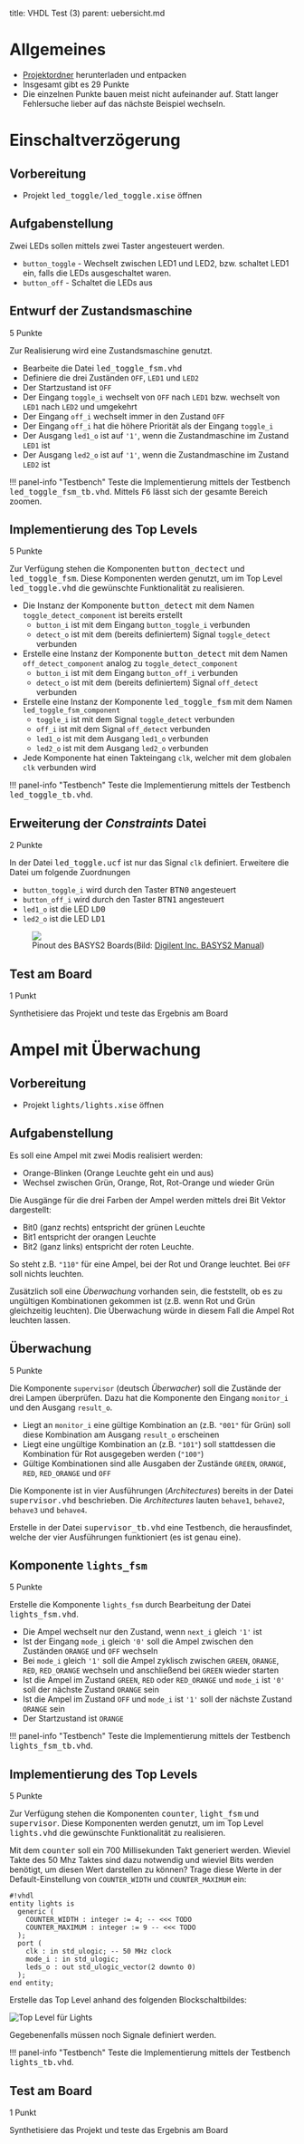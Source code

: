 title: VHDL Test (3)
parent: uebersicht.md

# Allgemeines
* [Projektordner]({filename}vhdl_test_3.compress) herunterladen und entpacken
* Insgesamt gibt es <span class="badge">29 Punkte</span>
* Die einzelnen Punkte bauen meist nicht aufeinander auf. Statt langer Fehlersuche lieber auf das nächste Beispiel wechseln.

# Einschaltverzögerung
## Vorbereitung
* Projekt <tt>led_toggle/led_toggle.xise</tt> öffnen

## Aufgabenstellung
Zwei LEDs sollen mittels zwei Taster angesteuert werden. 

* `button_toggle` - Wechselt zwischen LED1 und LED2, bzw. schaltet LED1 ein, falls die LEDs ausgeschaltet waren.
* `button_off` - Schaltet die LEDs aus

## Entwurf der Zustandsmaschine 
<span class="badge">5 Punkte</span>

Zur Realisierung wird eine Zustandsmaschine genutzt.

* Bearbeite die Datei <tt>led_toggle_fsm.vhd</tt>
* Definiere die drei Zuständen `OFF`, `LED1` und `LED2`
* Der Startzustand ist `OFF`
* Der Eingang `toggle_i` wechselt von `OFF` nach `LED1` bzw. wechselt von `LED1` nach `LED2` und umgekehrt
* Der Eingang `off_i` wechselt immer in den Zustand `OFF`
* Der Eingang `off_i` hat die höhere Priorität als der Eingang `toggle_i`
* Der Ausgang `led1_o` ist auf `'1'`, wenn die Zustandmaschine im Zustand `LED1` ist
* Der Ausgang `led2_o` ist auf `'1'`, wenn die Zustandmaschine im Zustand `LED2` ist

!!! panel-info "Testbench"
    Teste die Implementierung mittels der Testbench <tt>led_toggle_fsm_tb.vhd</tt>. Mittels <kbd>F6</kbd> lässt sich
    der gesamte Bereich zoomen.

## Implementierung des Top Levels
<span class="badge">5 Punkte</span>

Zur Verfügung stehen die Komponenten <tt>button_dectect</tt> und <tt>led_toggle_fsm</tt>. Diese
Komponenten werden genutzt, um im Top Level <tt>led_toggle.vhd</tt> die gewünschte Funktionalität zu realisieren.

* Die Instanz der Komponente <tt>button_detect</tt> mit dem Namen `toggle_detect_component` ist bereits erstellt
    * `button_i` ist mit dem Eingang `button_toggle_i` verbunden
    * `detect_o` ist mit dem (bereits definiertem) Signal `toggle_detect` verbunden
* Erstelle eine Instanz der Komponente <tt>button_detect</tt> mit dem Namen `off_detect_component` analog zu `toggle_detect_component`
    * `button_i` ist mit dem Eingang `button_off_i` verbunden
    * `detect_o` ist mit dem (bereits definiertem) Signal `off_detect` verbunden
* Erstelle eine Instanz der Komponente <tt>led_toggle_fsm</tt> mit dem Namen `led_toggle_fsm_component`
    * `toggle_i` ist mit dem Signal `toggle_detect` verbunden
    * `off_i` ist mit dem Signal `off_detect` verbunden
    * `led1_o` ist mit dem Ausgang `led1_o` verbunden
    * `led2_o` ist mit dem Ausgang `led2_o` verbunden
* Jede Komponente hat einen Takteingang `clk`, welcher mit dem globalen `clk` verbunden wird

!!! panel-info "Testbench"
    Teste die Implementierung mittels der Testbench <tt>led_toggle_tb.vhd</tt>.

## Erweiterung der *Constraints* Datei
<span class="badge">2 Punkte</span>

In der Datei <tt>led_toggle.ucf</tt> ist nur das Signal `clk` definiert. Erweitere die Datei um folgende Zuordnungen

* `button_toggle_i` wird durch den Taster <tt>BTN0</tt> angesteuert
* `button_off_i` wird durch den Taster <tt>BTN1</tt> angesteuert
* `led1_o` ist die LED <tt>LD0</tt>
* `led2_o` ist die LED <tt>LD1</tt>

<figure><img src="{filename}../basys2_pinout.svg"><figcaption>Pinout des BASYS2 Boards(Bild: <a href="http://www.digilentinc.com/Products/Detail.cfm?NavPath=2,400,790&Prod=BASYS2">Digilent Inc. BASYS2 Manual</a>)</figcaption></figure>

## Test am Board
<span class="badge">1 Punkt</span>

Synthetisiere das Projekt und teste das Ergebnis am Board

# Ampel mit Überwachung
## Vorbereitung
* Projekt <tt>lights/lights.xise</tt> öffnen

## Aufgabenstellung
Es soll eine Ampel mit zwei Modis realisiert werden: 

* Orange-Blinken (Orange Leuchte geht ein und aus)
* Wechsel zwischen Grün, Orange, Rot, Rot-Orange und wieder Grün

Die Ausgänge für die drei Farben der Ampel werden mittels drei Bit Vektor dargestellt:

* Bit0 (ganz rechts) entspricht der grünen Leuchte
* Bit1 entspricht der orangen Leuchte
* Bit2 (ganz links) entspricht der roten Leuchte.

So steht z.B. `"110"` für eine Ampel, bei der Rot und Orange leuchtet. Bei `OFF` soll nichts leuchten.

Zusätzlich soll eine *Überwachung* vorhanden sein, die feststellt, ob es zu ungültigen Kombinationen gekommen ist (z.B.
wenn Rot und Grün gleichzeitig leuchten). Die Überwachung würde in diesem Fall die Ampel Rot leuchten lassen.

## Überwachung
<span class="badge">5 Punkte</span>

Die Komponente `supervisor` (deutsch *Überwacher*) soll die Zustände der drei Lampen überprüfen. Dazu hat die Komponente
den Eingang `monitor_i` und den Ausgang `result_o`.

* Liegt an `monitor_i` eine gültige Kombination an (z.B. `"001"` für Grün) soll diese Kombination am Ausgang `result_o` erscheinen
* Liegt eine ungültige Kombination an (z.B. `"101"`) soll stattdessen die Kombination für Rot ausgegeben werden (`"100"`)
* Gültige Kombinationen sind alle Ausgaben der Zustände `GREEN`, `ORANGE`, `RED`, `RED_ORANGE` und `OFF`

Die Komponente ist in vier Ausführungen (*Architectures*) bereits in der Datei <tt>supervisor.vhd</tt> beschrieben. Die
*Architectures* lauten `behave1`, `behave2`, `behave3` und `behave4`.

Erstelle in der Datei <tt>supervisor_tb.vhd</tt> eine Testbench, die herausfindet, welche der vier Ausführungen
funktioniert (es ist genau eine).

## Komponente `lights_fsm`
<span class="badge">5 Punkte</span>

Erstelle die Komponente `lights_fsm` durch Bearbeitung der Datei <tt>lights_fsm.vhd</tt>.

* Die Ampel wechselt nur den Zustand, wenn `next_i` gleich `'1'` ist
* Ist der Eingang `mode_i` gleich `'0'` soll die Ampel zwischen den Zuständen `ORANGE` und `OFF` wechseln
* Bei `mode_i` gleich `'1'` soll die Ampel zyklisch zwischen `GREEN`, `ORANGE`, `RED`, `RED_ORANGE` wechseln und anschließend bei `GREEN` wieder starten
* Ist die Ampel im Zustand `GREEN`, `RED` oder `RED_ORANGE` und `mode_i` ist `'0'` soll der nächste Zustand `ORANGE` sein
* Ist die Ampel im Zustand `OFF` und `mode_i` ist `'1'` soll der nächste Zustand `ORANGE` sein
* Der Startzustand ist `ORANGE`

!!! panel-info "Testbench"
    Teste die Implementierung mittels der Testbench <tt>lights_fsm_tb.vhd</tt>.

## Implementierung des Top Levels
<span class="badge">5 Punkte</span>

Zur Verfügung stehen die Komponenten <tt>counter</tt>, <tt>light_fsm</tt> und <tt>supervisor</tt>. Diese
Komponenten werden genutzt, um im Top Level <tt>lights.vhd</tt> die gewünschte Funktionalität zu realisieren.

Mit dem <tt>counter</tt> soll ein 700 Millisekunden Takt generiert werden. Wieviel Takte des 50 Mhz Taktes sind dazu
notwendig und wieviel Bits werden benötigt, um diesen Wert darstellen zu können? Trage diese Werte in der Default-Einstellung
von `COUNTER_WIDTH` und `COUNTER_MAXIMUM` ein:

    #!vhdl
    entity lights is
      generic (
        COUNTER_WIDTH : integer := 4; -- <<< TODO
        COUNTER_MAXIMUM : integer := 9 -- <<< TODO
      );
      port (
        clk : in std_ulogic; -- 50 MHz clock
        mode_i : in std_ulogic;
        leds_o : out std_ulogic_vector(2 downto 0)
      );
    end entity;

Erstelle das Top Level anhand des folgenden Blockschaltbildes:

![Top Level für Lights]({filename}test3_lights.jpg)

Gegebenenfalls müssen noch Signale definiert werden.

!!! panel-info "Testbench"
    Teste die Implementierung mittels der Testbench <tt>lights_tb.vhd</tt>.

## Test am Board
<span class="badge">1 Punkt</span>

Synthetisiere das Projekt und teste das Ergebnis am Board
